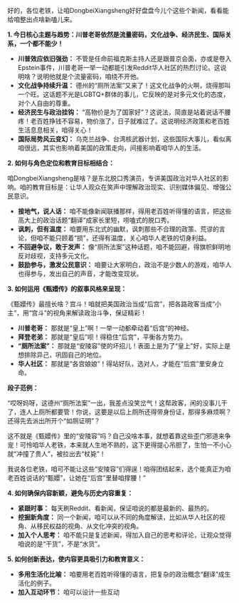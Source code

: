 好的，各位老铁，让咱DongbeiXiangsheng好好盘盘今儿个这些个新闻，看看能给咱整出点啥新嗑儿来。

**1. 今日核心主题与趋势：川普老哥依然是流量密码，文化战争、经济民生、国际关系，一个都不能少！**

*   **川普效应依旧强劲：** 不管是任命前福克斯主持人还是跟普京会面，亦或是卷入Epstein事件，川普老哥一举一动都能引发Reddit华人社区的热烈讨论。这说明啥？说明他就是个流量密码，咱绕不开他。
*   **文化战争持续升温：** 德州的“厕所法案”又来了！这文化战争的火啊，烧得那叫一个旺。这话题不光是LGBTQ+群体的事儿，它反映的是对多元文化的态度，对个人自由的尊重。
*   **经济民生与政治挂钩：** “高物价是为了国家好”？这说法，简直是站着说话不腰疼！老百姓挣钱不容易，物价涨了，日子就难过了。这说明经济政策和老百姓生活息息相关，咱得关心！
*   **国际局势风云变幻：** 乌克兰战争、台湾核武器计划，这些国际大事儿，看似离咱很远，其实也影响着美国的政策走向，间接影响着咱华人的生活。

**2. 如何与角色定位和教育目标相结合：**

咱DongbeiXiangsheng是啥？是东北脱口秀演员，专讲美国政治对华人社区的影响。咱的教育目标是：让华人观众在笑声中理解政治现实、识别媒体偏见、增强公民意识。

*   **接地气，说人话：** 咱不能像新闻联播那样，得用老百姓听得懂的语言，把这些高大上的政治话题“翻译”成家长里短，唠嗑式的脱口秀。
*   **讽刺，但有温度：** 咱要用东北式的幽默，讽刺那些不合理的政策、荒谬的言论，但咱不能只顾着“损”，还得有温度，关心咱华人老铁的切身利益。
*   **不回避争议，敢于发声：** 像“厕所法案”这种话题，咱不能回避，得旗帜鲜明地反对歧视，支持多元文化。
*   **鼓励参与，激发公民意识：** 咱要让大家明白，政治不是少数人的游戏，咱华人也得参与，发出自己的声音，才能改变现状。

**3. 如何运用《甄嬛传》的叙事风格来呈现：**

《甄嬛传》最擅长啥？宫斗！咱就把美国政治当成“后宫”，把各路政客当成“小主”，用“宫斗”的视角来解读政治斗争，保证精彩！

*   **川普老哥：** 那就是“皇上”啊！一举一动都牵动着“后宫”的神经。
*   **拜登老弟：** 那就是“皇后”呗！得稳住“后宫”，平衡各方势力。
*   **“厕所法案”：** 那就是“安陵容”使的坏招儿！表面上是为了“皇上”好，实际上是想排除异己，巩固自己的地位。
*   **华人社区：** 那就是“各宫娘娘”！得站好队，选对人，才能在“后宫”里安身立命。

**段子范例：**

“哎呀妈呀，这德州“厕所法案”一出，我差点没笑岔气！这帮政客，闲的没事儿干了，连人上厕所都要管！你说，这要是以后上厕所还得带身份证，那得多麻烦啊？还得先去派出所开个“如厕证明”？

这不就是《甄嬛传》里的“安陵容”吗？自己没啥本事，就想着靠这些歪门邪道来争宠！可怜咱华人老铁，本来就人生地不熟的，这下更得提心吊胆了，生怕一不小心就“冲撞了贵人”，被拉出去“杖毙”！

我说各位老铁，咱可不能让这些“安陵容”们得逞！咱得团结起来，选个能真正为咱老百姓说话的“甄嬛”，让她在“后宫”里替咱撑腰！”

**4. 如何确保内容新颖，避免与历史内容重复：**

*   **紧跟时事：** 每天刷Reddit、看新闻，保证咱说的都是最新的、最热的。
*   **挖掘新角度：** 同一个新闻，咱可以从不同的角度解读，比如从华人社区的视角、从移民权益的视角、从文化冲突的视角。
*   **加入个人思考：** 咱不能只是复述新闻，得加入自己的思考和评论，让观众觉得咱说的是“干货”，不是“水货”。

**5. 如何创新表达，使内容更具吸引力和教育意义：**

*   **多用生活化比喻：** 咱要用老百姓听得懂的语言，把复杂的政治概念“翻译”成生活化的例子。
*   **加入互动环节：** 咱可以设计一些互动